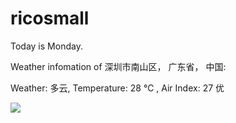 # ricosmall

Today is Monday.

Weather infomation of 深圳市南山区， 广东省， 中国: 

Weather: 多云, Temperature: 28 ℃ , Air Index: 27 优

<img src="https://github-readme-stats.vercel.app/api?username=ricosmall&show_icons=true" />

